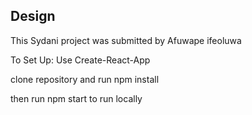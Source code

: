 

## Design

This Sydani project was submitted by Afuwape ifeoluwa

To Set Up: Use Create-React-App

clone repository and run npm install

then run npm start to run locally
